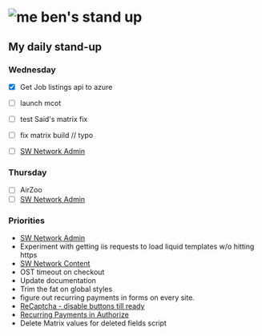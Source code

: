 # ![me](https://avatars2.githubusercontent.com/u/5232044?s=50&v=4) ben's stand up

## My daily stand-up

### Wednesday 

- [X] Get Job listings api to azure
- [ ] launch mcot
- [ ] test Said's matrix fix
- [ ] fix matrix build // typo
- [ ] [SW Network Admin](https://app.clickup.com/8537154/v/l/li/54890360?pr=12760709)


### Thursday

- [ ] AirZoo 
- [ ] [SW Network Admin](https://app.clickup.com/8537154/v/l/li/54890360?pr=12760709)

### Priorities 
    
- [SW Network Admin](https://app.clickup.com/8537154/v/l/li/54890360?pr=12760709)
- Experiment with getting iis requests to load liquid templates w/o hitting https
- [SW Network Content](https://app.clickup.com/8537154/v/l/li/54892353?pr=12760709)
- OST timeout on checkout
- Update documentation
- Trim the fat on global styles
- figure out recurring payments in forms on every site.
- [ReCaptcha - disable buttons till ready](https://projects.madebyspeak.com/#/tasks/17598281)
- [Recurring Payments in Authorize](https://projects.madebyspeak.com/#/tasks/16411534)
- Delete Matrix values for deleted fields script
